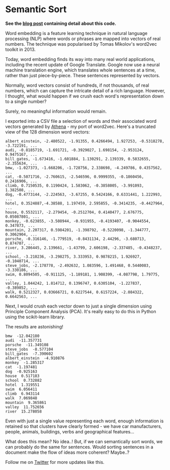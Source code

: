# Semantic Sort

**See the [blog post](http://www.robosoup.com/2016/12/semantically-ordering-word-lists-in.html) containing detail about this code.**

Word embedding is a feature learning technique in natural language processing (NLP) where words or phrases are mapped into vectors of real numbers. The technique was popularised by Tomas Mikolov's word2vec toolkit in 2013.

Today, word embedding finds its way into many real world applications, including the recent update of Google Translate. Google now use a neural machine translation engine, which translates whole sentences at a time, rather than just piece-by-piece. These sentences represented by vectors.

Normally, word vectors consist of hundreds, if not thousands, of real numbers, which can capture the intricate detail of a rich language. However, I thought, what would happen if we crush each word's representation down to a single number?

Surely, no meaningful information would remain.

I exported into a CSV file a selection of words and their associated word vectors generated by [Athena](https://github.com/robosoup/Athena) - my port of word2vec. Here's a truncated view of the 128 dimension word vectors:

```
albert_einstein, -2.480522, -1.91355, 0.4266494, 1.927253, -0.5318278, -3.722191, ...
audi, -0.8185719, -1.691721, -0.3929027, 1.698154, -2.953124, 0.9475167, ...
bill_gates, -1.673416, -1.601884, 1.130291, 2.139339, 0.5832655, -2.355634, ...
bmw, -1.027373, -1.668206, -1.728756, 2.338698, -4.249786, 0.4357562, ...
cat, -0.5071716, -2.760615, -2.546596, 0.9999355, -0.1860456, 0.2416906, ...
climb, 0.7150535, 0.1190424, 1.583062, -0.3858005, -3.991093, 1.382508, ...
dog, -0.4773144, -2.224563, -3.67255, 0.5424166, 0.6331441, 1.222993, ...
hotel, 0.3524887,-4.38588, 1.197459, 2.595855, -0.3414235, -0.4427964, ...
house, 0.5532117, -2.279454, -0.2512704, 0.4140477, 2.676775, 0.05087801, ...
monkey, -0.623855, -3.508944, -0.931955, -0.4193407, -0.9044554, 0.347873, ...
mountain, 2.207317, 0.5984201, -1.398792, -0.5220098, -1.344777, 0.3062904, ...
porsche, -0.316146, -1.779519, -0.8431134, 2.44296, -3.680713, 0.874707, ...
river, 3.286445, 2.139661, -1.43799, 2.606198, -2.337485, -0.4348237, ...
school, -3.210236, -3.298275, 3.333953, 0.9878215, 1.926927, -0.1040714, ...
steve_jobs, -2.178778, -2.492632, 1.083596, 1.491468, 0.5440083, -3.330186, ...
swim, 0.8094505, -0.911125, -1.189181, 1.908399, -4.087798, 1.79775, ...
valley, 1.044242, 1.814712, 0.1396747, 0.6305104, -1.227837, -0.389852, ...
walk, 0.5212327, 0.03666721, 0.6227544, 0.6157224, -2.084322, 0.6642563, ...
```

Next, I would crush each vector down to just a single dimension using Principle Component Analysis (PCA). It's really easy to do this in Python using the scikit-learn library.

The results are astonishing!

```
bmw  -12.042180
audi  -11.357731
porsche  -11.349108
steve_jobs  -8.577104
bill_gates  -7.390602
albert_einstein  -4.910876
monkey  -1.285317
cat  -1.197481
dog  -0.925163
house  0.517183
school  0.732882
hotel  1.319551
swim  6.056411
climb  6.943114
walk  7.069848
mountain  9.365861
valley  11.752656
river  15.278058
```

Even with just a single value representing each word, enough information is retained so that clusters have clearly formed - we have car manufacturers, people, animals, buildings, verbs and geographical features...

What does this mean? No idea..! But, if we can semantically sort words, we can probably do the same for sentences. Would sorting sentences in a document make the flow of ideas more coherent? Maybe..?

Follow me on [Twitter](https://twitter.com/Robosoup) for more updates like this.
